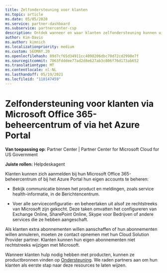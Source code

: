 ```yaml
---
title: Zelfondersteuning voor klanten
ms.topic: article
ms.date: 05/05/2020
ms.service: partner-dashboard
ms.subservice: partnercenter-csp
description: Ontdek wanneer en waar klanten zelfondersteuning kunnen uitvoeren om hun eigen accounts te beheren en wanneer ze contact moeten opnemen met hun Cloud Solution Provider partner.
author: Kim-Davis
ms.author: kimnich
ms.localizationpriority: medium
ms.custom: SEOMAY.20
ms.openlocfilehash: 89d7cf65d34911cc4098206dbc70d72cd2998e7f
ms.sourcegitcommit: 7063fdddee77ad2d8e627ab3c806f76d173ab652
ms.translationtype: MT
ms.contentlocale: nl-NL
ms.lasthandoff: 05/19/2021
ms.locfileid: "110147459"
---
```

# <a name="customer-self-support-through-microsoft-office-365-admin-center-or-through-the-azure-portal"></a>Zelfondersteuning voor klanten via Microsoft Office 365-beheercentrum of via het Azure Portal

**Van toepassing op**: Partner Center | Partner Center for Microsoft Cloud for US Government

**Juiste rollen:** Helpdeskagent

Klanten kunnen zich aanmelden bij hun Microsoft Office 365-beheercentrum of bij het Azure Portal hun eigen accounts te beheren:

- Bekijk communicatie binnen het product en meldingen, zoals service health-informatie, in de Berichtencentrum.

- Voer alle serviceconfiguratie- en beheertaken uit alsof ze rechtstreeks van Microsoft zijn gekocht. Deze taken omvatten het configureren van Exchange Online, SharePoint Online, Skype voor Bedrijven of andere services die ze hebben aangeschaft.

Als klanten extra abonnementen willen aanschaffen of hun abonnementen willen annuleren, moeten ze contact opnemen met hun Cloud Solution Provider partner. Klanten kunnen hun eigen abonnementen niet rechtstreeks wijzigen met Microsoft.

Wanneer klanten hulp nodig hebben met producten, kunnen ze productbronnen vinden op [Ondersteuning](https://partnercenter.microsoft.com/partner/support). We raden partners aan om hun klanten als eerste stap naar deze resources te laten wijzen.

 

 




